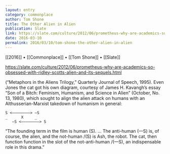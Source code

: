 ```yaml
---
layout: entry
category: commonplace
author: Tom Shone
title: The Other Alien in Alien
publication: Slate
link: https://slate.com/culture/2012/06/prometheus-why-are-academics-so-obsessed-with-ridley-scotts-alien-and-its-sequels.html
date: 2016-03-10
permalink: 2016/03/10/tom-shone-the-other-alien-in-alien
---
```


[[2016]] • [[Commonplace]] • [[Tom Shone]] • [[Slate]]

https://slate.com/culture/2012/06/prometheus-why-are-academics-so-obsessed-with-ridley-scotts-alien-and-its-sequels.html

(“Metaphors in the Aliens Trilogy,” Quarterly Journal of Speech, 1995). Even Jones the cat got his own diagram, courtesy of James H. Kavangh’s essay “Son of a Bitch: Feminism, Humanism, and Science in Alien” (October, No. 13, 1980), which sought to align the alien attack on humans with an Althusserian-Marxist takedown of humanism in general:

	S <————————> —S
	_      X     _
       —S <————————> S


“The founding term in the film is human (S). … The anti-human (—S) is, of course, the alien, and the not-human /(S) is Ash, the robot. The cat, then function function in the slot of the not-anti-human /(—S), an indispensable role in this drama.”
